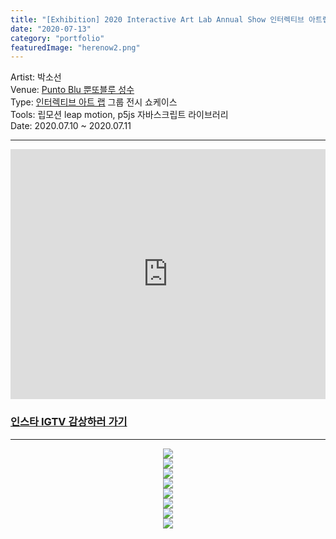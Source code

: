 ```yaml
---
title: "[Exhibition] 2020 Interactive Art Lab Annual Show 인터렉티브 아트랩 전시"
date: "2020-07-13"
category: "portfolio"
featuredImage: "herenow2.png"
---
```


<div class="intro">
Artist: 박소선 <br />
Venue: <a target="_blank" rel="noreferrer" href="https://www.instagram.com/puntobluseoul/">Punto Blu 뿐또블루 성수</a> <br />
Type: <a target="_blank" rel="noreferrer" href="https://www.instagram.com/interactive_art_lab/">인터렉티브 아트 랩</a> 그룹 전시 쇼케이스 <br />
Tools: 립모션 leap motion, p5js 자바스크립트 라이브러리 <br />
Date: 2020.07.10 ~ 2020.07.11
</div>

<hr >
<iframe width="100%" height="400" src="https://www.youtube.com/embed/hv5kOB_E5DU" frameborder="0" allow="accelerometer; autoplay; clipboard-write; encrypted-media; gyroscope; picture-in-picture" allowfullscreen></iframe>

<h3><a target="_blank" rel="noreferrer" href="https://www.instagram.com/tv/CDJJrC-jmJ7/?utm_source=ig_embed&utm_campaign=loading">인스타 IGTV 감상하러 가기</a></h3>

<hr />

<figure style="display: block; margin: 0 auto; text-align: center">
<img src="poster-ial.jpeg" >
<figcaption></figcaption>
</figure>

<figure style="display: block; margin: 0 auto; text-align: center">
<img src="herenow1.jpeg" >
<figcaption></figcaption>
</figure>


<figure style="display: block; margin: 0 auto; text-align: center">
<img src="herenow2.png" >
<figcaption></figcaption>
</figure>

<figure style="display: block; margin: 0 auto; text-align: center">
<img src="herenow_black1.png" >
<figcaption></figcaption>
</figure>

<figure style="display: block; margin: 0 auto; text-align: center">
<img src="../../blog/post-2020-exhibition/here-now.JPG" >
<figcaption></figcaption>
</figure>

<figure style="display: block; margin: 0 auto; text-align: center">
<img src="../../blog/post-2020-exhibition/here-now-2.jpg" >
<figcaption></figcaption>
</figure>

<figure style="display: block; margin: 0 auto; text-align: center">
<img src="../../blog/post-2020-exhibition/here-now-stickers-2.JPG" >
<figcaption></figcaption>
</figure>


<figure style="display: block; margin: 0 auto; text-align: center">
<img src="../../blog/post-2020-exhibition/frames-4.jpg">
<figcaption></figcaption>
</figure>


